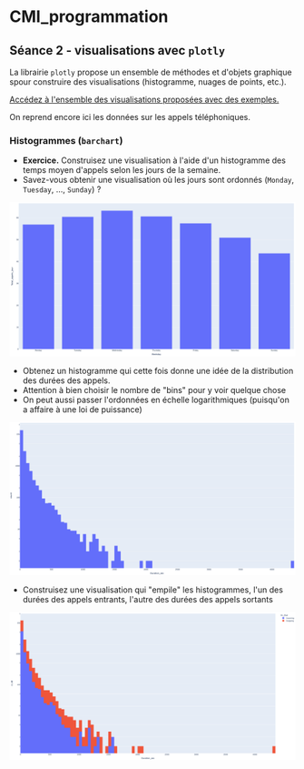 # CMI_programmation

## Séance 2 - visualisations avec `plotly`

La librairie `plotly` propose un ensemble de méthodes et d'objets graphique spour construire des visualisations (histogramme, nuages de points, etc.).

[Accédez à l'ensemble des visualisations proposées avec des exemples.](https://plotly.com/python/plotly-express/#gallery)

On reprend encore ici les données sur les appels téléphoniques.

### Histogrammes (`barchart`)

* **Exercice.** Construisez une visualisation à l'aide d'un histogramme des temps moyen d'appels selon les jours de la semaine.
 * Savez-vous obtenir une visualisation où les jours sont ordonnés (`Monday`, `Tuesday`, ..., `Sunday`) ?

![](./Appels_Weekdays.png)

* Obtenez un histogramme qui cette fois donne une idée de la distribution des durées des appels.
 * Attention à bien choisir le nombre de "bins" pour y voir quelque chose
 * On peut aussi passer l'ordonnées en échelle logarithmiques (puisqu'on a affaire à une loi de puissance)

![](./Distribution_durees.png)

* Construisez une visualisation qui "empile" les histogrammes, l'un des durées des appels entrants, l'autre des durées des appels sortants

![](./Distribution_durees_in_out.png)

